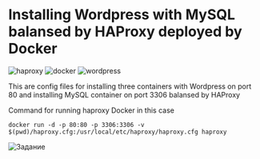 # Installing Wordpress with MySQL balansed by HAProxy deployed by Docker

![haproxy](http://www.haproxy.org/img/HAProxyCommunityEdition_60px.png) ![docker](https://d1.awsstatic.com/acs/characters/Logos/Docker-Logo_Horizontel_279x131.b8a5c41e56b77706656d61080f6a0217a3ba356d.png) ![wordpress](https://s3.us-east-2.amazonaws.com/upload-icon/uploads/icons/png/9970351441553750355-128.png)

This are config files for installing three containers with Wordpress on port 80 and installing MySQL container on port 3306 balansed by HAProxy

Command for running haproxy Docker in this case

```
docker run -d -p 80:80 -p 3306:3306 -v $(pwd)/haproxy.cfg:/usr/local/etc/haproxy/haproxy.cfg haproxy

```
![Задание](https://github.com/anatoliykv/Installing-HAProxy/blob/master/Image%20from%20iOS%20(1).jpg)
